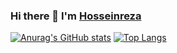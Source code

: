 ### Hi there 👋 I'm [Hosseinreza ](https://www.github.com/2x-Hra)

[![Anurag's GitHub stats](https://github-readme-stats.vercel.app/api?username=2x-Hra&count_private=true&show_icons=true&theme=maroongold)](https://github.com/anuraghazra/github-readme-stats)
[![Top Langs](https://github-readme-stats.vercel.app/api/top-langs/?username=2x-Hra&layout=compact&theme=maroongold)](https://github.com/anuraghazra/github-readme-stats)










